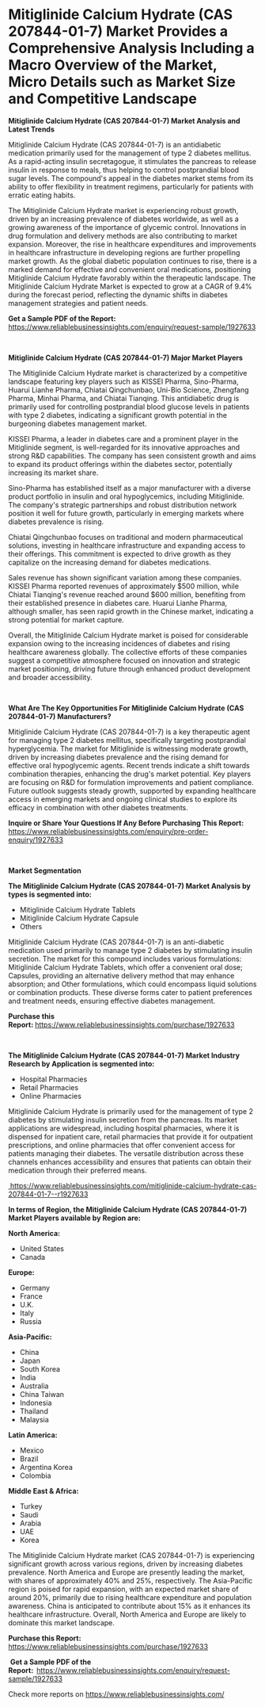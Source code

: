 <p><h1>Mitiglinide Calcium Hydrate (CAS 207844-01-7) Market Provides a Comprehensive Analysis Including a Macro Overview of the Market, Micro Details such as Market Size and Competitive Landscape</h1></p><p><strong>Mitiglinide Calcium Hydrate (CAS 207844-01-7) Market Analysis and Latest Trends</strong></p>
<p><p>Mitiglinide Calcium Hydrate (CAS 207844-01-7) is an antidiabetic medication primarily used for the management of type 2 diabetes mellitus. As a rapid-acting insulin secretagogue, it stimulates the pancreas to release insulin in response to meals, thus helping to control postprandial blood sugar levels. The compound's appeal in the diabetes market stems from its ability to offer flexibility in treatment regimens, particularly for patients with erratic eating habits.</p><p>The Mitiglinide Calcium Hydrate market is experiencing robust growth, driven by an increasing prevalence of diabetes worldwide, as well as a growing awareness of the importance of glycemic control. Innovations in drug formulation and delivery methods are also contributing to market expansion. Moreover, the rise in healthcare expenditures and improvements in healthcare infrastructure in developing regions are further propelling market growth. As the global diabetic population continues to rise, there is a marked demand for effective and convenient oral medications, positioning Mitiglinide Calcium Hydrate favorably within the therapeutic landscape. The Mitiglinide Calcium Hydrate Market is expected to grow at a CAGR of 9.4% during the forecast period, reflecting the dynamic shifts in diabetes management strategies and patient needs.</p></p>
<p><strong>Get a Sample PDF of the Report:&nbsp;</strong> <a href="https://www.reliablebusinessinsights.com/enquiry/request-sample/1927633?utm_campaign=2274&utm_medium=2&utm_source=Github&utm_content=ia&utm_term=28032025&utm_id=mitiglinide-calcium-hydrate-cas-207844-01-7">https://www.reliablebusinessinsights.com/enquiry/request-sample/1927633</a></p>
<p>&nbsp;</p>
<p><strong>Mitiglinide Calcium Hydrate (CAS 207844-01-7) Major Market Players</strong></p>
<p><p>The Mitiglinide Calcium Hydrate market is characterized by a competitive landscape featuring key players such as KISSEI Pharma, Sino-Pharma, Huarui Lianhe Pharma, Chiatai Qingchunbao, Uni-Bio Science, Zhengfang Pharma, Minhai Pharma, and Chiatai Tianqing. This antidiabetic drug is primarily used for controlling postprandial blood glucose levels in patients with type 2 diabetes, indicating a significant growth potential in the burgeoning diabetes management market.</p><p>KISSEI Pharma, a leader in diabetes care and a prominent player in the Mitiglinide segment, is well-regarded for its innovative approaches and strong R&D capabilities. The company has seen consistent growth and aims to expand its product offerings within the diabetes sector, potentially increasing its market share.</p><p>Sino-Pharma has established itself as a major manufacturer with a diverse product portfolio in insulin and oral hypoglycemics, including Mitiglinide. The company's strategic partnerships and robust distribution network position it well for future growth, particularly in emerging markets where diabetes prevalence is rising.</p><p>Chiatai Qingchunbao focuses on traditional and modern pharmaceutical solutions, investing in healthcare infrastructure and expanding access to their offerings. This commitment is expected to drive growth as they capitalize on the increasing demand for diabetes medications.</p><p>Sales revenue has shown significant variation among these companies. KISSEI Pharma reported revenues of approximately $500 million, while Chiatai Tianqing's revenue reached around $600 million, benefiting from their established presence in diabetes care. Huarui Lianhe Pharma, although smaller, has seen rapid growth in the Chinese market, indicating a strong potential for market capture.</p><p>Overall, the Mitiglinide Calcium Hydrate market is poised for considerable expansion owing to the increasing incidences of diabetes and rising healthcare awareness globally. The collective efforts of these companies suggest a competitive atmosphere focused on innovation and strategic market positioning, driving future through enhanced product development and broader accessibility.</p></p>
<p>&nbsp;</p>
<p><strong>What Are The Key Opportunities For Mitiglinide Calcium Hydrate (CAS 207844-01-7) Manufacturers?</strong></p>
<p><p>Mitiglinide Calcium Hydrate (CAS 207844-01-7) is a key therapeutic agent for managing type 2 diabetes mellitus, specifically targeting postprandial hyperglycemia. The market for Mitiglinide is witnessing moderate growth, driven by increasing diabetes prevalence and the rising demand for effective oral hypoglycemic agents. Recent trends indicate a shift towards combination therapies, enhancing the drug's market potential. Key players are focusing on R&D for formulation improvements and patient compliance. Future outlook suggests steady growth, supported by expanding healthcare access in emerging markets and ongoing clinical studies to explore its efficacy in combination with other diabetes treatments.</p></p>
<p><strong>Inquire or Share Your Questions If Any Before Purchasing This Report:</strong> <a href="https://www.reliablebusinessinsights.com/enquiry/pre-order-enquiry/1927633?utm_campaign=2274&utm_medium=2&utm_source=Github&utm_content=ia&utm_term=28032025&utm_id=mitiglinide-calcium-hydrate-cas-207844-01-7">https://www.reliablebusinessinsights.com/enquiry/pre-order-enquiry/1927633</a></p>
<p>&nbsp;</p>
<p><strong>Market Segmentation</strong></p>
<p><strong>The Mitiglinide Calcium Hydrate (CAS 207844-01-7) Market Analysis by types is segmented into:</strong></p>
<p><ul><li>Mitiglinide Calcium Hydrate Tablets</li><li>Mitiglinide Calcium Hydrate Capsule</li><li>Others</li></ul></p>
<p><p>Mitiglinide Calcium Hydrate (CAS 207844-01-7) is an anti-diabetic medication used primarily to manage type 2 diabetes by stimulating insulin secretion. The market for this compound includes various formulations: Mitiglinide Calcium Hydrate Tablets, which offer a convenient oral dose; Capsules, providing an alternative delivery method that may enhance absorption; and Other formulations, which could encompass liquid solutions or combination products. These diverse forms cater to patient preferences and treatment needs, ensuring effective diabetes management.</p></p>
<p><strong>Purchase this Report:&nbsp;</strong><a href="https://www.reliablebusinessinsights.com/purchase/1927633?utm_campaign=2274&utm_medium=2&utm_source=Github&utm_content=ia&utm_term=28032025&utm_id=mitiglinide-calcium-hydrate-cas-207844-01-7">https://www.reliablebusinessinsights.com/purchase/1927633</a></p>
<p>&nbsp;</p>
<p><strong>The Mitiglinide Calcium Hydrate (CAS 207844-01-7) Market Industry Research by Application is segmented into:</strong></p>
<p><ul><li>Hospital Pharmacies</li><li>Retail Pharmacies</li><li>Online Pharmacies</li></ul></p>
<p><p>Mitiglinide Calcium Hydrate is primarily used for the management of type 2 diabetes by stimulating insulin secretion from the pancreas. Its market applications are widespread, including hospital pharmacies, where it is dispensed for inpatient care, retail pharmacies that provide it for outpatient prescriptions, and online pharmacies that offer convenient access for patients managing their diabetes. The versatile distribution across these channels enhances accessibility and ensures that patients can obtain their medication through their preferred means.</p></p>
<p><a href="https://www.reliablebusinessinsights.com/mitiglinide-calcium-hydrate-cas-207844-01-7--r1927633?utm_campaign=2274&utm_medium=2&utm_source=Github&utm_content=ia&utm_term=28032025&utm_id=mitiglinide-calcium-hydrate-cas-207844-01-7">&nbsp;https://www.reliablebusinessinsights.com/mitiglinide-calcium-hydrate-cas-207844-01-7--r1927633</a></p>
<p><strong>In terms of Region, the Mitiglinide Calcium Hydrate (CAS 207844-01-7) Market Players available by Region are:</strong></p>
<p>
    <p> <strong> North America: </strong>
        <ul>
            <li>United States</li>
            <li>Canada</li>
        </ul>
        </p> 
    <p> <strong> Europe: </strong>
        <ul>
            <li>Germany</li>
            <li>France</li>
            <li>U.K.</li>
            <li>Italy</li>
            <li>Russia</li>
        </ul>
        </p> 
    <p> <strong> Asia-Pacific: </strong>
        <ul>
            <li>China</li>
            <li>Japan</li>
            <li>South Korea</li>
            <li>India</li>
            <li>Australia</li>
            <li>China Taiwan</li>
            <li>Indonesia</li>
            <li>Thailand</li>
            <li>Malaysia</li>
        </ul>
        </p> 
    <p> <strong> Latin America: </strong>
        <ul>
            <li>Mexico</li>
            <li>Brazil</li>
            <li>Argentina Korea</li>
            <li>Colombia</li>
        </ul>
        </p> 
    <p> <strong> Middle East & Africa: </strong>
        <ul>
            <li>Turkey</li>
            <li>Saudi</li>
            <li>Arabia</li>
            <li>UAE</li>
            <li>Korea</li>
        </ul>
    </p>
    </p>
<p><p>The Mitiglinide Calcium Hydrate market (CAS 207844-01-7) is experiencing significant growth across various regions, driven by increasing diabetes prevalence. North America and Europe are presently leading the market, with shares of approximately 40% and 25%, respectively. The Asia-Pacific region is poised for rapid expansion, with an expected market share of around 20%, primarily due to rising healthcare expenditure and population awareness. China is anticipated to contribute about 15% as it enhances its healthcare infrastructure. Overall, North America and Europe are likely to dominate this market landscape.</p></p>
<p><strong>Purchase this Report: </strong><a href="https://www.reliablebusinessinsights.com/purchase/1927633?utm_campaign=2274&utm_medium=2&utm_source=Github&utm_content=ia&utm_term=28032025&utm_id=mitiglinide-calcium-hydrate-cas-207844-01-7">https://www.reliablebusinessinsights.com/purchase/1927633</a></p>
<p>&nbsp;<strong>Get a Sample PDF of the Report:&nbsp;&nbsp;</strong><a href="https://www.reliablebusinessinsights.com/enquiry/request-sample/1927633?utm_campaign=2274&utm_medium=2&utm_source=Github&utm_content=ia&utm_term=28032025&utm_id=mitiglinide-calcium-hydrate-cas-207844-01-7">https://www.reliablebusinessinsights.com/enquiry/request-sample/1927633</a></p>
<p><strong></strong></p>
<p>Check more reports on <a href="https://www.reliablebusinessinsights.com/?utm_campaign=2274&utm_medium=2&utm_source=Github&utm_content=ia&utm_term=28032025&utm_id=mitiglinide-calcium-hydrate-cas-207844-01-7">https://www.reliablebusinessinsights.com/</a></p>